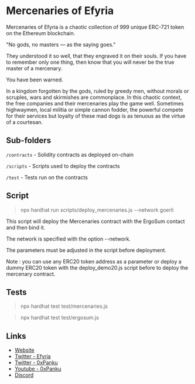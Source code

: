 # Mercenaries of Efyria

Mercenaries of Efyria is a chaotic collection of 999 unique ERC-721 token on the Ethereum blockchain.

"No gods, no masters — as the saying goes."

They understood it so well, that they engraved it on their souls.
If you have to remember only one thing, then know that you will never be the true master of a mercenary.

You have been warned.

In a kingdom forgotten by the gods, ruled by greedy men, without morals or scruples, wars and skirmishes are commonplace.
In this chaotic context, the free companies and their mercenaries play the game well.
Sometimes highwaymen, local militia or simple cannon fodder, the powerful compete for their services 
but loyalty of these mad dogs is as tenuous as the virtue of a courtesan.


## Sub-folders
`/contracts` - Solidity contracts as deployed on-chain

`/scripts` - Scripts used to deploy the contracts

`/test` - Tests run on the contracts

## Script

> npx hardhat run scripts/deploy_mercenaries.js --network goerli

This script will deploy the Mercenaries contract with the ErgoSum contact and then bind it.

The network is specified with the option --network. 

The parameters must be adjusted in the script before deployment.

Note : you can use any ERC20 token address as a parameter or deploy a dummy ERC20 token with the deploy_demo20.js script before to deploy the mercenary contract.

## Tests

> npx hardhat test test/mercenaries.js

> npx hardhat test test/ergosum.js

## Links

* [Website](https://efyria.net)
* [Twitter - Efyria](https://twitter.com/Efyria_epic)
* [Twitter - 0xPanku](https://twitter.com/0xPanku)
* [Youtube - 0xPanku](https://www.youtube.com/channel/UCfq1idy9ueGyHKwNTt07giA?sub_confirmation=1)
* [Discord](https://discord.gg/RG8MbBKG3z)